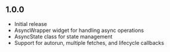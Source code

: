 ## 1.0.0

- Initial release
- AsyncWrapper widget for handling async operations
- AsyncState class for state management
- Support for autorun, multiple fetches, and lifecycle callbacks
